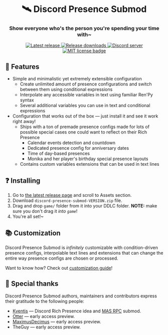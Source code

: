 <h1 align="center">🛰️ Discord Presence Submod</h1>
<h3 align="center">Show everyone who's the person you're spending your time with~</h3>

<p align="center">
  <a href="https://github.com/friends-of-monika/mas-presence/releases/latest">
    <img alt="Latest release" src="https://img.shields.io/github/v/release/friends-of-monika/mas-presence">
  </a>
  <a href="https://github.com/friends-of-monika/mas-presence/releases">
    <img alt="Release downloads" src="https://img.shields.io/github/downloads/friends-of-monika/mas-presence/total">
  </a>
  <a href="https://mon.icu/discord">
    <img alt="Discord server" src="https://discordapp.com/api/guilds/970747033071804426/widget.png?style=shield">
  </a>
  <a href="https://github.com/friends-of-monika/mas-presence/blob/main/LICENSE.txt">
    <img alt="MIT license badge" src="https://img.shields.io/badge/License-MIT-lightgrey.svg">
  </a>
</p>

## 🌟 Features

* Simple and minimalistic yet extremely extensible configuration
  * Create unlimited amount of presence configurations and switch between them
    using conditional expressions
  * Interpolate any accessible variables in text using familiar Ren'Py syntax
  * Several additional variables you can use in text and conditional expressions
* Configuration that works out of the box &mdash; just install it and
  see it work right away!
  * Ships with a ton of premade presence configs made for lots of possible
    special cases one could want to reflect on their Rich Presence
    * Calendar events detection and countdown
    * Dedicated presence config for anniversary dates
    * Time of day-based presences
    * Monika and her player's birthday special presence layouts
  * Contains custom variables extensions that can be used in text lines

## ❓ Installing

1. Go to [the latest release page][6] and scroll to Assets section.
2. Download `discord-presence-submod-VERSION.zip` file.
3. Drag and drop `game/` folder from it into your DDLC folder.
   **NOTE:** make sure you don't drag it *into `game`*!
4. You're all set!~

## 📚 Customization

Discord Presence Submod is *infinitely* customizable with condition-driven
presence configs, interpolable text lines and extensions that can change the
entire way presence configs are chosen or processed.

Want to know how? Check out [customization guide][1]!

## 🏅 Special thanks

Discord Presence Submod authors, maintainers and contributors express their
gratitude to the following people:
* [Kventis][2] &mdash; Discord Rich Presence idea and [MAS RPC][5] submod.
* [Otter][3] &mdash; early access preview.
* [MaximusDecimus][4] &mdash; early access preview.
* TheGuy &mdash; early access preview.

[1]: doc/CUSTOMIZING.md
[2]: https://github.com/ImKventis
[3]: https://github.com/my-otter-self
[4]: https://github.com/AzhamProdLive
[5]: https://github.com/ImKventis/MAS_RPC
[6]: https://github.com/friends-of-monika/mas-presence/releases/latest
